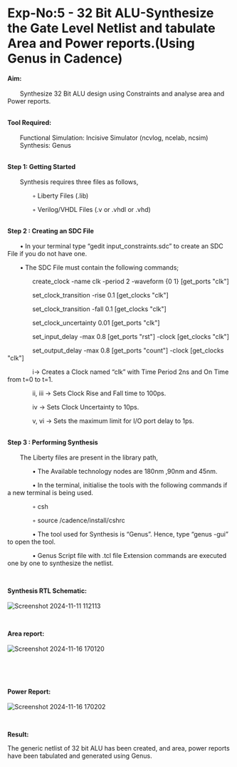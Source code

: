 # Exp-No:5 - 32 Bit ALU-Synthesize the Gate Level Netlist and tabulate Area and Power reports.(Using Genus in Cadence)

**Aim:** <br>
<br>
&emsp;&emsp;Synthesize 32 Bit ALU design using Constraints and analyse area and Power reports.<br>
<br>

**Tool Required:** <br>
<br>
&emsp;&emsp;Functional Simulation: Incisive Simulator (ncvlog, ncelab, ncsim) <br>
&emsp;&emsp;Synthesis: Genus<br>
<br>

**Step 1: Getting Started** <br>
<br>
&emsp;&emsp;Synthesis requires three files as follows,

&emsp;&emsp;&emsp;&emsp;◦ Liberty Files (.lib)

&emsp;&emsp;&emsp;&emsp;◦ Verilog/VHDL Files (.v or .vhdl or .vhd)<br>
<br>

**Step 2 : Creating an SDC File** <br>
<br>
&emsp;&emsp;•	In your terminal type “gedit input_constraints.sdc” to create an SDC File if you do not have one.

&emsp;&emsp;•	The SDC File must contain the following commands;

&emsp;&emsp;&emsp;&emsp;create_clock -name clk -period 2 -waveform {0 1} [get_ports "clk"]

&emsp;&emsp;&emsp;&emsp;set_clock_transition -rise 0.1 [get_clocks "clk"]

&emsp;&emsp;&emsp;&emsp;set_clock_transition -fall 0.1 [get_clocks "clk"]

&emsp;&emsp;&emsp;&emsp;set_clock_uncertainty 0.01 [get_ports "clk"]

&emsp;&emsp;&emsp;&emsp;set_input_delay -max 0.8 [get_ports "rst"] -clock [get_clocks "clk"]

&emsp;&emsp;&emsp;&emsp;set_output_delay -max 0.8 [get_ports "count"] -clock [get_clocks "clk"]

&emsp;&emsp;&emsp;&emsp;i→ Creates a Clock named “clk” with Time Period 2ns and On Time from t=0 to t=1.

&emsp;&emsp;&emsp;&emsp;ii, iii → Sets Clock Rise and Fall time to 100ps.

&emsp;&emsp;&emsp;&emsp;iv → Sets Clock Uncertainty to 10ps.

&emsp;&emsp;&emsp;&emsp;v, vi → Sets the maximum limit for I/O port delay to 1ps. <br>
<br>

**Step 3 : Performing Synthesis** <br>
<br>
&emsp;&emsp;The Liberty files are present in the library path,

&emsp;&emsp;&emsp;&emsp;• The Available technology nodes are 180nm ,90nm and 45nm.

&emsp;&emsp;&emsp;&emsp;• In the terminal, initialise the tools with the following commands if a new terminal is being
used.

&emsp;&emsp;&emsp;&emsp;◦ csh

&emsp;&emsp;&emsp;&emsp;◦ source /cadence/install/cshrc

&emsp;&emsp;&emsp;&emsp;• The tool used for Synthesis is “Genus”. Hence, type “genus -gui” to open the tool.

&emsp;&emsp;&emsp;&emsp;• Genus Script file with .tcl file Extension commands are executed one by one to synthesize the netlist.<br>

<br>

**Synthesis RTL Schematic:** <br>
<br>
![Screenshot 2024-11-11 112113](https://github.com/user-attachments/assets/1900ffec-0b3a-484d-a00c-e16267f0a1e4)

<br>

**Area report:** <br>
<br>
![Screenshot 2024-11-16 170120](https://github.com/user-attachments/assets/1647a9eb-ed78-42fa-8c67-a933aac96e3e)

<br>
<br>
<br>

**Power Report:** <br>
<br>
![Screenshot 2024-11-16 170202](https://github.com/user-attachments/assets/668864ec-812f-4534-92ad-bb21274d5ac4)

<br>

**Result:** 

 The generic netlist of 32 bit ALU  has been created, and area, power reports have been tabulated and generated using Genus.
